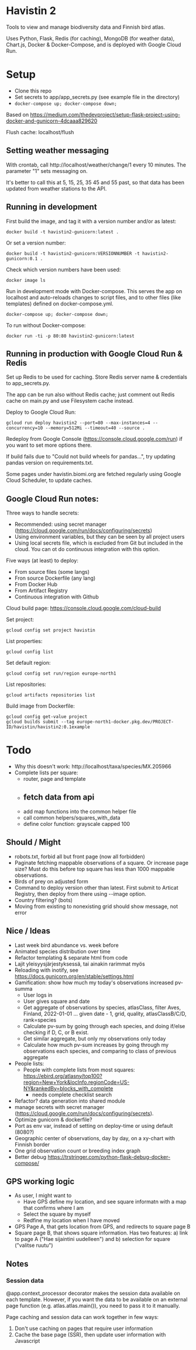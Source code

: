 
# Havistin 2

Tools to view and manage biodiversity data and Finnish bird atlas.

Uses Python, Flask, Redis (for caching), MongoDB (for weather data), Chart.js, Docker & Docker-Compose, and is deployed with Google Cloud Run.

# Setup

* Clone this repo
* Set secrets to app/app_secrets.py (see example file in the directory)
* `docker-compose up; docker-compose down;`

Based on https://medium.com/thedevproject/setup-flask-project-using-docker-and-gunicorn-4dcaaa829620

Flush cache: localhost/flush

## Setting weather messaging

With crontab, call http://localhost/weather/change/1 every 10 minutes. The parameter "1" sets messaging on.

It's better to call this at 5, 15, 25, 35 45 and 55 past, so that data has been updated from weather stations to the API.

## Running in development

First build the image, and tag it with a version number and/or as latest:

    docker build -t havistin2-gunicorn:latest .

Or set a version number:

    docker build -t havistin2-gunicorn:VERSIONNUMBER -t havistin2-gunicorn:0.1 .

Check which version numbers have been used:

    docker image ls

Run in development mode with Docker-compose. This serves the app on localhost and auto-reloads changes to script files, and to other files (like templates) defined on docker-compose.yml.

    docker-compose up; docker-compose down;

To run without Docker-compose:

    docker run -ti -p 80:80 havistin2-gunicorn:latest

## Running in production with Google Cloud Run & Redis

Set up Redis to be used for caching. Store Redis server name & credentials to app_secrets.py.

The app can be run also without Redis cache; just comment out Redis cache on main.py and use Filesystem cache instead.

Deploy to Google Cloud Run:

    gcloud run deploy havistin2 --port=80 --max-instances=4 --concurrency=10 --memory=512Mi --timeout=40 --source .

Redeploy from Google Console (https://console.cloud.google.com/run) if you want to set more options there.

If build fails due to "Could not build wheels for pandas...", try updating pandas version on requirements.txt.  

Some pages under havistin.biomi.org are fetched regularly using Google Cloud Scheduler, to update caches.

## Google Cloud Run notes:

Three ways to handle secrets:

- Recommended: using  secret manager (https://cloud.google.com/run/docs/configuring/secrets)
- Using environment variables, but they can be seen by all project users
- Using local secrets file, which is excluded from Git but included in the cloud. You can ot do continuous integration with this option.

Five ways (at least) to deploy:

- From source files (some langs)
- Fron source Dockerfile (any lang)
- From Docker Hub
- From Artifact Registry
- Continuous integration with Github

Cloud build page: https://console.cloud.google.com/cloud-build

Set project:

    gcloud config set project havistin

List properties:

    gcloud config list

Set default region:

    gcloud config set run/region europe-north1

List repositories:

    gcloud artifacts repositories list

Build image from Dockerfile:

    gcloud config get-value project
    gcloud builds submit --tag europe-north1-docker.pkg.dev/PROJECT-ID/havistin/havistin2:0.1example


# Todo

- Why this doesn't work: http://localhost/taxa/species/MX.205966
- Complete lists per square:
    - router, page and template
    - fetch data from api
        - 
    - add map functions into the common helper file
    - call common helpers/squares_with_data
    - define color function: grayscale capped 100

## Should / Might

- robots.txt, forbid all but front page (now all forbidden)
- Paginate fetching mappable observations of a square. Or increase page size? Must do this before top square has less than 1000 mappable observations.
- Birds of prey on adjusted form
- Command to deploy version other than latest. First submit to Articat Registry, then deploy from there using --image option.
- Country filtering? (bots)
- Moving from existing to nonexisting grid should show message, not error

## Nice / Ideas

- Last week bird abundance vs. week before
- Animated species distribution over time
- Refactor templating & separate html from code
- Lajit yleisyysjärjestyksessä, tai ainakin rarimmat myös
- Reloading with inotify, see https://docs.gunicorn.org/en/stable/settings.html
- Gamification: show how much my today's observations increased pv-summa
    - User logs in
    - User gives square and date
    - Get aggregate of observations by species, atlasClass, filter Aves, Finland, 2022-01-01 ... given date - 1, grid, quality, atlasClassB/C/D, rank=species
    - Calculate pv-sum by going through each species, and doing if/else checking if D, C, or B exist.
    - Get similar aggregate, but only my observations only today
    - Calculate how much pv-sum increases by going through my observations each species, and comparing to class of previous aggregate 
- People lists:
    - People with complete lists from most squares: https://ebird.org/atlasny/top100?region=New+York&locInfo.regionCode=US-NY&rankedBy=blocks_with_complete
        - needs complete checklist search
- Refactor? data generation into shared module
- manage secrets with secret manager (https://cloud.google.com/run/docs/configuring/secrets).
- Optimize gunicorn & dockerfile?
- Port as env var, instead of setting on deploy-time or using default (8080?)
- Geographic center of observations, day by day, on a xy-chart with Finnish border 
- One grid observation count or breeding index graph
- Better debug https://trstringer.com/python-flask-debug-docker-compose/

## GPS working logic

- As user, I might want to 
    - Have GPS define my location, and see square informatn with a map that confirms where I am
    - Select the square by myself
    - Redfine my location when I have moved
- GPS Page A, that gets location from GPS, and redirects to square page B
- Square page B, that shows square information. Has two features: a) link to page A ("Hae sijaintini uudelleen") and b) selection for square ("valitse ruutu")

## Notes

### Session data

@app.context_processor decorator makes the session data available on each template. However, if you want the data to be available on an external page function (e.g. atlas.atlas.main()), you need to pass it to it manually.

Page caching and session data can work together in few ways:

1) Don't use caching on pages that require user information
2) Cache the base page (SSR), then update user information with Javascript

